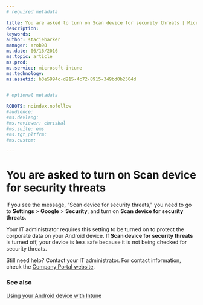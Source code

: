 ```yaml
---
# required metadata

title: You are asked to turn on Scan device for security threats | Microsoft Intune
description:
keywords:
author: staciebarker
manager: arob98
ms.date: 06/16/2016
ms.topic: article
ms.prod:
ms.service: microsoft-intune
ms.technology:
ms.assetid: b3e5994c-d215-4c72-8915-349bd0b2504d


# optional metadata

ROBOTS: noindex,nofollow
#audience:
#ms.devlang:
#ms.reviewer: chrisbal
#ms.suite: ems
#ms.tgt_pltfrm:
#ms.custom:

---
```


# You are asked to turn on Scan device for security threats

 If you see the message, “Scan device for security threats," you need to go to **Settings** > **Google** > **Security**, and turn on **Scan device for security threats**. 

Your IT administrator requires this setting to be turned on to protect the corporate data on your Android device. If **Scan device for security threats** is turned off, your device is less safe because it is not being checked for security threats.

Still need help? Contact your IT administrator. For contact information, check the [Company Portal website](http://portal.manage.microsoft.com).

### See also
[Using your Android device with Intune](using-your-android-device-with-intune.md)
